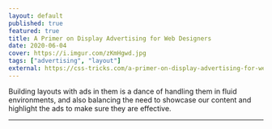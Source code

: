 ```yaml
---
layout: default
published: true
featured: true
title: A Primer on Display Advertising for Web Designers
date: 2020-06-04
cover: https://i.imgur.com/zKmHgwd.jpg
tags: ["advertising", "layout"]
external: https://css-tricks.com/a-primer-on-display-advertising-for-web-designers
---
```


Building layouts with ads in them is a dance of handling them in fluid environments, and also balancing the need to showcase our content and highlight the ads to make sure they are effective.

---
